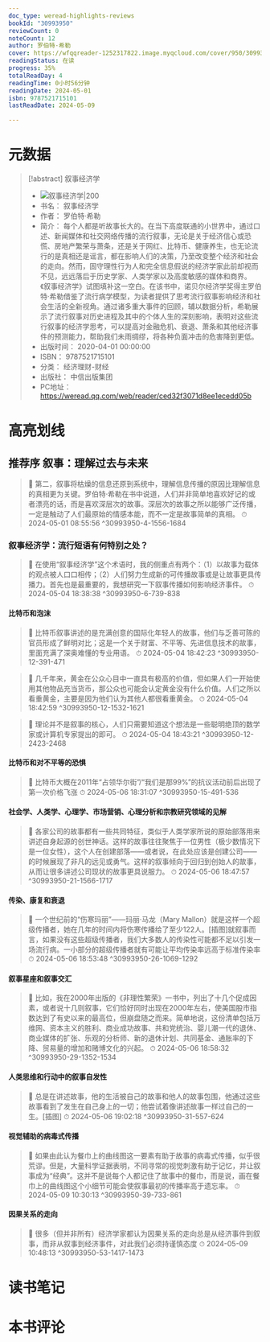 ```yaml
---
doc_type: weread-highlights-reviews
bookId: "30993950"
reviewCount: 0
noteCount: 12
author: 罗伯特·希勒
cover: https://wfqqreader-1252317822.image.myqcloud.com/cover/950/30993950/t7_30993950.jpg
readingStatus: 在读
progress: 35%
totalReadDay: 4
readingTime: 0小时56分钟
readingDate: 2024-05-01
isbn: 9787521715101
lastReadDate: 2024-05-09

---
```

# 元数据
> [!abstract] 叙事经济学
> - ![ 叙事经济学|200](https://wfqqreader-1252317822.image.myqcloud.com/cover/950/30993950/t7_30993950.jpg)
> - 书名： 叙事经济学
> - 作者： 罗伯特·希勒
> - 简介： 每个人都是听故事长大的。在当下高度联通的小世界中，通过口述、新闻媒体和社交网络传播的流行叙事，无论是关于经济信心或恐慌、房地产繁荣与萧条，还是关于网红、比特币、健康养生，也无论流行的是真相还是谣言，都在影响人们的决策，乃至改变整个经济和社会的走向。然而，固守理性行为人和完全信息假说的经济学家此前却视而不见，远远落后于历史学家、人类学家以及高度敏感的媒体和商界。《叙事经济学》试图填补这一空白。在该书中，诺贝尔经济学奖得主罗伯特·希勒借鉴了流行病学模型，为读者提供了思考流行叙事影响经济和社会生活的全新视角。通过诸多重大事件的回顾，辅以数据分析，希勒展示了流行叙事对历史进程及其中的个体人生的深刻影响，表明对这些流行叙事的经济学思考，可以提高对金融危机、衰退、萧条和其他经济事件的预测能力，帮助我们未雨绸缪，将各种负面冲击的危害降到更低。
> - 出版时间： 2020-04-01 00:00:00
> - ISBN： 9787521715101
> - 分类： 经济理财-财经
> - 出版社： 中信出版集团
> - PC地址：https://weread.qq.com/web/reader/ced32f3071d8ee1ecedd05b

# 高亮划线

## 推荐序 叙事：理解过去与未来

> 📌 第二，叙事将枯燥的信息还原到系统中，理解信息传播的原因比理解信息的真相更为关键。罗伯特·希勒在书中说道，人们并非简单地喜欢好记的或者漂亮的话，而是喜欢深层次的故事。深层次的故事之所以能够广泛传播，一定是触动了人们最原始的情感本能，而不一定是故事简单的真相。 
> ⏱ 2024-05-01 08:55:56 ^30993950-4-1556-1684

### 叙事经济学：流行短语有何特别之处？

> 📌 在使用“叙事经济学”这个术语时，我的侧重点有两个：（1）以故事为载体的观点被人口口相传；（2）人们努力生成新的可传播故事或是让故事更具传播力。首先也是最重要的，我想研究一下叙事传播如何影响经济事件。 
> ⏱ 2024-05-04 18:38:38 ^30993950-6-739-838

#### 比特币和泡沫

> 📌 比特币叙事讲述的是充满创意的国际化年轻人的故事，他们与乏善可陈的官员形成了鲜明对比；这是一个关于财富、不平等、先进信息技术的故事，里面充满了深奥难懂的专业用语。 
> ⏱ 2024-05-04 18:42:23 ^30993950-12-391-471

> 📌 几千年来，黄金在公众心目中一直具有极高的价值，但如果人们一开始使用其他物品充当货币，那公众也可能会认定黄金没有什么价值。人们之所以看重黄金，主要是因为他们认为其他人都很看重黄金。 
> ⏱ 2024-05-04 18:42:59 ^30993950-12-1532-1621

> 📌 理论并不是叙事的核心，人们只需要知道这个想法是一些聪明绝顶的数学家或计算机专家提出的即可。 
> ⏱ 2024-05-04 18:43:21 ^30993950-12-2423-2468

#### 比特币和对不平等的恐惧

> 📌 比特币大概在2011年“占领华尔街”/“我们是那99%”的抗议活动前后出现了第一次价格飞涨 
> ⏱ 2024-05-06 18:31:07 ^30993950-15-491-536

#### 社会学、人类学、心理学、市场营销、心理分析和宗教研究领域的见解

> 📌 各家公司的故事都有一些共同特征，类似于人类学家所说的原始部落用来讲述自身起源的创世神话。这样的故事往往聚焦于一位男性（极少数情况下是一位女性），这个人在创建部落——或者说，在此处应该是创建公司——的时候展现了非凡的远见或勇气。这样的叙事倾向于回归到创始人的故事，从而让很多讲述公司现状的故事更具说服力。 
> ⏱ 2024-05-06 18:47:57 ^30993950-21-1566-1717

#### 传染、康复和衰退

> 📌 一个世纪前的“伤寒玛丽”——玛丽·马龙（Mary Mallon）就是这样一个超级传播者，她在几年的时间内将伤寒传播给了至少122人。[插图]就叙事而言，如果没有这些超级传播者，我们大多数人的传染性可能都不足以引发一场流行病。一小部分的超级传播者就有可能让平均传染率远高于标准传染率 
> ⏱ 2024-05-06 18:53:48 ^30993950-26-1069-1292

#### 叙事星座和叙事交汇

> 📌 比如，我在2000年出版的《非理性繁荣》一书中，列出了十几个促成因素，或者说十几则叙事，它们恰好同时出现在2000年左右，使美国股市指数达到了有史以来的最高位，但崩盘随之而来。简单地说，这份清单包括万维网、资本主义的胜利、商业成功故事、共和党统治、婴儿潮一代的退休、商业媒体的扩张、乐观的分析师、新的退休计划、共同基金、通胀率的下降、贸易量的增加和赌博文化的兴起。 
> ⏱ 2024-05-06 18:58:32 ^30993950-29-1352-1534

#### 人类思维和行动中的叙事自发性

> 📌 总是在讲述故事，他的生活被自己的故事和他人的故事包围，他通过这些故事看到了发生在自己身上的一切；他尝试着像讲述故事一样过自己的一生。[插图] 
> ⏱ 2024-05-06 19:02:18 ^30993950-31-557-624

#### 视觉辅助的病毒式传播

> 📌 如果由此认为餐巾上的曲线图这一要素有助于故事的病毒式传播，似乎很荒谬。但是，大量科学证据表明，不同寻常的视觉刺激有助于记忆，并让叙事成为“经典”。这并不是说每个人都记住了故事中的餐巾，而是说，画在餐巾上的曲线图这个小细节可能会使叙事最初的传播率高于遗忘率。 
> ⏱ 2024-05-09 10:30:13 ^30993950-39-733-861

#### 因果关系的走向

> 📌 很多（但并非所有）经济学家都认为因果关系的走向总是从经济事件到叙事，而非从叙事到经济事件，对此我们必须持谨慎态度 
> ⏱ 2024-05-09 10:48:13 ^30993950-53-1417-1473

# 读书笔记

# 本书评论


